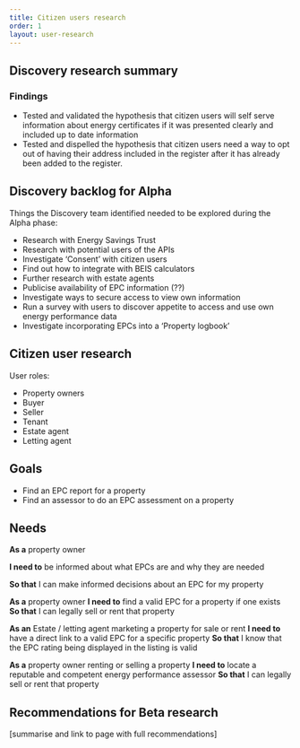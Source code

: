 ```yaml
---
title: Citizen users research
order: 1
layout: user-research
---
```

## Discovery research summary

### Findings
* Tested and validated the hypothesis that citizen users will self serve information about energy certificates if it was presented clearly and included up to date information
* Tested and dispelled the hypothesis that citizen users need a way to opt out of having their address included in the register after it has already been added to the register.


## Discovery backlog for Alpha
Things the Discovery team identified needed to be explored during the Alpha phase:

* Research with Energy Savings Trust
* Research with potential users of the APIs
* Investigate ‘Consent’ with citizen users
* Find out how to integrate with BEIS calculators
* Further research with estate agents
* Publicise availability of EPC information (??)
* Investigate ways to secure access to view own information
* Run a survey with users to discover appetite to access and use own energy performance data
* Investigate incorporating EPCs into a ‘Property logbook’

## Citizen user research
User roles:
* Property owners
* Buyer
* Seller
* Tenant
* Estate agent
* Letting agent

## Goals
* Find an EPC report for a property
* Find an assessor to do an EPC assessment on a property

## Needs
**As a** property owner

**I need to** be informed about what EPCs are and why they are needed 

**So that** I can make informed decisions about an EPC for my property

**As a** property owner
**I need to** find a valid EPC for a property if one exists 
**So that** I can legally sell or rent that property

**As an** Estate / letting agent marketing a property for sale or rent 
**I need to** have a direct link to a valid EPC for a specific property 
**So that** I know that the EPC rating being displayed in the listing is valid

**As a** property owner renting or selling a property
**I need to** locate a reputable and competent energy performance assessor
**So that** I can legally sell or rent that property


## Recommendations for Beta research
[summarise and link to page with full recommendations]

